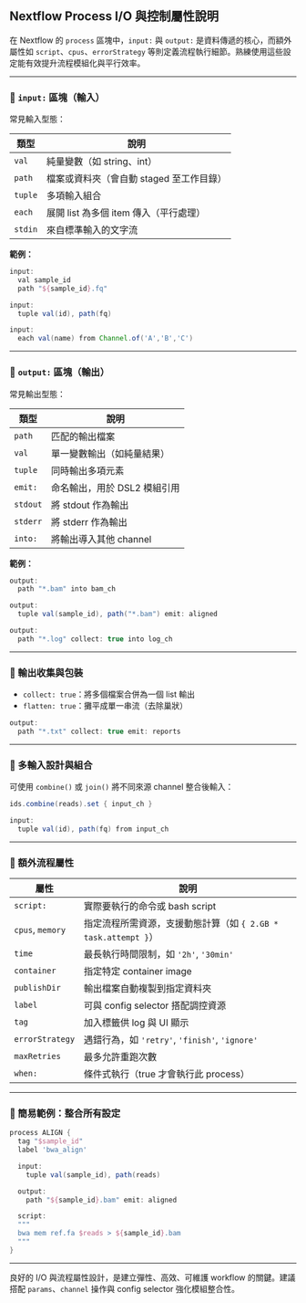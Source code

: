 ## Nextflow Process I/O 與控制屬性說明

在 Nextflow 的 `process` 區塊中，`input:` 與 `output:` 是資料傳遞的核心，而額外屬性如 `script`、`cpus`、`errorStrategy` 等則定義流程執行細節。熟練使用這些設定能有效提升流程模組化與平行效率。

---

### 🔹 `input:` 區塊（輸入）

常見輸入型態：

| 類型      | 說明                        |
| ------- | ------------------------- |
| `val`   | 純量變數（如 string、int）        |
| `path`  | 檔案或資料夾（會自動 staged 至工作目錄）  |
| `tuple` | 多項輸入組合                    |
| `each`  | 展開 list 為多個 item 傳入（平行處理） |
| `stdin` | 來自標準輸入的文字流                |

**範例：**

```groovy
input:
  val sample_id
  path "${sample_id}.fq"
```

```groovy
input:
  tuple val(id), path(fq)
```

```groovy
input:
  each val(name) from Channel.of('A','B','C')
```

---

### 🔹 `output:` 區塊（輸出）

常見輸出型態：

| 類型       | 說明                |
| -------- | ----------------- |
| `path`   | 匹配的輸出檔案           |
| `val`    | 單一變數輸出（如純量結果）     |
| `tuple`  | 同時輸出多項元素          |
| `emit:`  | 命名輸出，用於 DSL2 模組引用 |
| `stdout` | 將 stdout 作為輸出     |
| `stderr` | 將 stderr 作為輸出     |
| `into:`  | 將輸出導入其他 channel   |

**範例：**

```groovy
output:
  path "*.bam" into bam_ch
```

```groovy
output:
  tuple val(sample_id), path("*.bam") emit: aligned
```

```groovy
output:
  path "*.log" collect: true into log_ch
```

---

### 🔹 輸出收集與包裝

* `collect: true`：將多個檔案合併為一個 list 輸出
* `flatten: true`：攤平成單一串流（去除巢狀）

```groovy
output:
  path "*.txt" collect: true emit: reports
```

---

### 🔹 多輸入設計與組合

可使用 `combine()` 或 `join()` 將不同來源 channel 整合後輸入：

```groovy
ids.combine(reads).set { input_ch }
```

```groovy
input:
  tuple val(id), path(fq) from input_ch
```

---

### 🔹 額外流程屬性

| 屬性               | 說明                                           |
| ---------------- | -------------------------------------------- |
| `script:`        | 實際要執行的命令或 bash script                        |
| `cpus`, `memory` | 指定流程所需資源，支援動態計算（如 `{ 2.GB * task.attempt }`） |
| `time`           | 最長執行時間限制，如 `'2h'`, `'30min'`                 |
| `container`      | 指定特定 container image                         |
| `publishDir`     | 輸出檔案自動複製到指定資料夾                               |
| `label`          | 可與 config selector 搭配調控資源                    |
| `tag`            | 加入標籤供 log 與 UI 顯示                            |
| `errorStrategy`  | 遇錯行為，如 `'retry'`, `'finish'`, `'ignore'`     |
| `maxRetries`     | 最多允許重跑次數                                     |
| `when:`          | 條件式執行（true 才會執行此 process）                    |

---

### 🔹 簡易範例：整合所有設定

```groovy
process ALIGN {
  tag "$sample_id"
  label 'bwa_align'

  input:
    tuple val(sample_id), path(reads)

  output:
    path "${sample_id}.bam" emit: aligned

  script:
  """
  bwa mem ref.fa $reads > ${sample_id}.bam
  """
}
```

---

良好的 I/O 與流程屬性設計，是建立彈性、高效、可維護 workflow 的關鍵。建議搭配 `params`、`channel` 操作與 config selector 強化模組整合性。
